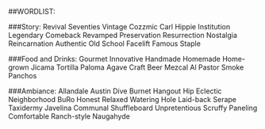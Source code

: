 ##WORDLIST:

###Story:
Revival
Seventies
Vintage
Cozzmic Carl
Hippie
Institution
Legendary
Comeback
Revamped
Preservation
Resurrection
Nostalgia
Reincarnation
Authentic
Old School
Facelift
Famous
Staple

###Food and Drinks:
Gourmet
Innovative
Handmade
Homemade
Home-grown
Jicama Tortilla
Paloma
Agave
Craft Beer
Mezcal
Al Pastor
Smoke
Panchos

###Ambiance:
Allandale
Austin
Dive
Burnet
Hangout
Hip
Eclectic
Neighborhood
BuRo
Honest
Relaxed
Watering Hole
Laid-back
Serape
Taxidermy
Javelina
Communal
Shuffleboard
Unpretentious
Scruffy
Paneling
Comfortable
Ranch-style
Naugahyde